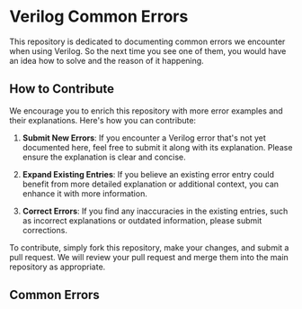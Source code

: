 # Verilog Common Errors

This repository is dedicated to documenting common errors we encounter when using Verilog. So the next time you see one of them, you would have an idea how to solve and the reason of it happening.

## How to Contribute

We encourage you to enrich this repository with more error examples and their explanations. Here's how you can contribute:

1. **Submit New Errors**: If you encounter a Verilog error that's not yet documented here, feel free to submit it along with its explanation. Please ensure the explanation is clear and concise.

2. **Expand Existing Entries**: If you believe an existing error entry could benefit from more detailed explanation or additional context, you can enhance it with more information.

3. **Correct Errors**: If you find any inaccuracies in the existing entries, such as incorrect explanations or outdated information, please submit corrections.

To contribute, simply fork this repository, make your changes, and submit a pull request. We will review your pull request and merge them into the main repository as appropriate.

## Common Errors
